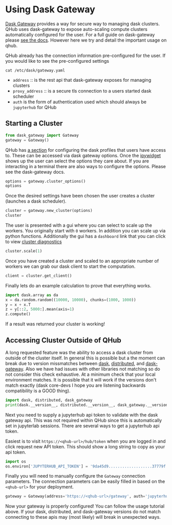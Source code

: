# Using Dask Gateway

[Dask Gateway](https://gateway.dask.org/) provides a way for secure
way to managing dask clusters. QHub uses dask-gateway to expose
auto-scaling compute clusters automatically configured for the
user. For a full guide on dask-gateway please [see the
docs](https://gateway.dask.org/usage.html). However here we try and
detail the important usage on qhub.

QHub already has the connection information pre-configured for the
user. If you would like to see the pre-configured settings 

```shell
cat /etc/dask/gateway.yaml
```

 - `address` :: is the rest api that dask-gateway exposes for managing clusters
 - `proxy_address` :: is a secure tls connection to a users started dask scheduler
 - `auth` is the form of authentication used which should always be `jupyterhub` for QHub
 
## Starting a Cluster

```python
from dask_gateway import Gateway
gateway = Gateway()
```

QHub has [a
section](https://docs.qhub.dev/en/latest/source/02_get_started/04_configuration.html#profiles)
for configuring the dask profiles that users have access to. These can
be accessed via dask gateway options. Once the
[ipywidget](https://ipywidgets.readthedocs.io/en/latest/) shows up the
user can select the options they care about. If you are interacting in
a terminal there are also ways to configure the options. Please see
the dask-gateway docs.

```python
options = gateway.cluster_options()
options
```

Once the desired settings have been chosen the user creates a cluster
(launches a dask scheduler).

```python
cluster = gateway.new_cluster(options)
cluster
```

The user is presented with a gui where you can select to scale up the
workers. You originally start with `0` workers. In addition you can
scale up via python functions. Additionally the gui has a `dashboard`
link that you can click to view [cluster
diagnostics](https://docs.dask.org/en/latest/diagnostics-distributed.html)

```python
cluster.scale(1)
```

Once you have created a cluster and scaled to an appropriate number of
workers we can grab our dask client to start the computation.

```python
client = cluster.get_client()
```

Finally lets do an example calculation to prove that everything works.

```python
import dask.array as da
x = da.random.random((10000, 10000), chunks=(1000, 1000))
y = x + x.T
z = y[::2, 5000:].mean(axis=1)
z.compute()
```

If a result was returned your cluster is working!

## Accessing Cluster Outside of QHub

A long requested feature was the ability to access a dask cluster from
outside of the cluster itself. In general this is possible but a the
moment can break due to version missmatches between
[dask](https://dask.org/),
[distributed](https://distributed.dask.org/en/latest/), and
[dask-gateway](https://gateway.dask.org/). Also we have had issues
with other libraries not matching so do not consider this check
exhaustive. At a minimum check that your local environment matches. It
is possible that it will work if the versions don't match exactly
(dask core-devs I hope you are listening backwards compatibility is a
GOOD thing).

```python
import dask, distributed, dask_gateway
print(dask.__version__, distributed.__version__, dask_gateway.__version__)
```

Next you need to supply a jupyterhub api token to validate with the
dask gateway api. This was not required within QHub since this is
automatically set in jupyterlab sessions. There are several ways to
get a jupyterhub api token.

Easiest is to visit `https://<qhub-url>/hub/token` when you are logged
in and click request new API token. This should show a long string to
copy as your api token.

```python
import os
os.environ['JUPYTERHUB_API_TOKEN'] = '9da45d9...................37779f'
```

Finally you will need to manually configure the `Gateway` connection
parameters. The connection parameters can be easily filled in based on
the `<qhub-url>` for your deployment.

```python
gateway = Gateway(address='https://<qhub-url>/gateway', auth='jupyterhub', proxy_address='tcp://<qhub-url>:8786')
```

Now your gateway is properly configured! You can follow the usage
tutorial above. If your dask, distributed, and dask-gateway versions
do not match connecting to these apis may (most likely) will break in
unexpected ways.
